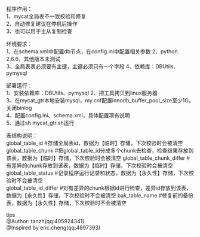 

程序作用：   
1、mycat全局表不一致校验和修复  
2、自动修复建议在停机后操作  
3、也可以用于主从复制检查


环境要求：   
1、在schema.xml中配置db节点，在config.ini中配置相关参数 
2、python 2.6.6，其他版本未测试  
3、全局表表必须要有主键，主键必须只有一个字段 
4、依赖库：DBUtils、pymysql 

部署运行：   
1、安装依赖库：DBUtils、pymysql 
2、把工具拷贝到linux服务器  
3、在mycat_gtr本地安装mysql，my.cnf配置innodb_buffer_pool_size至少1G，关闭binlog  
4、配置config.ini、schema.xml，具体配置项有说明  
5、通过sh mycat_gtr.sh运行 

表结构说明：    
global_table_id       #存储全局表id，数据为【临时】存储，下次校验时会被清空  
global_table_chunk      #把global_table_id分成多个chunk去检查，检查结果存放到该表，数据为【临时】存储，下次校验时会被清空 
global_table_chunk_differ   #有差异的chunk存放到该表，数据为【临时】存储，下次校验时会被清空 
global_table_status   #记录程序运行记录和状态，数据为【永久性】存储，下次校验时不会被清空  
global_table_id_differ  #对有差异的chunk根据id进行检查，差异id存放到该表，数据为【永久性】存储，下次校验时不会被清空 
bak_table_name    #修复前的备份表，数据为【永久性】存储，下次校验时不会被清空  


tips    
@Author: tanzh(qq:405924341)  
@Inspired by eric.cheng(qq:4897393) 
